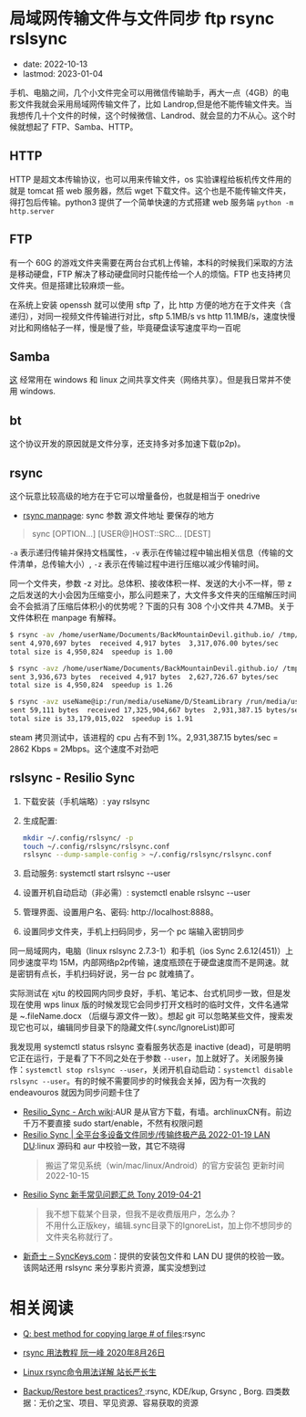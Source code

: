 # 局域网传输文件与文件同步 ftp rsync rslsync
- date: 2022-10-13
- lastmod: 2023-01-04

手机、电脑之间，几个小文件完全可以用微信传输助手，再大一点（4GB）的电影文件我就会采用局域网传输文件了，比如 Landrop,但是他不能传输文件夹。当我想传几十个文件的时候，这个时候微信、Landrod、就会显的力不从心。这个时候就想起了 FTP、Samba、HTTP。

## HTTP

HTTP 是超文本传输协议，也可以用来传输文件，os 实验课程给板机传文件用的就是 tomcat 搭 web 服务器，然后 wget 下载文件。这个也是不能传输文件夹，得打包后传输。python3 提供了一个简单快速的方式搭建 web 服务端 `python -m http.server`

## FTP

有一个 60G 的游戏文件夹需要在两台台式机上传输，本科的时候我们采取的方法是移动硬盘，FTP 解决了移动硬盘同时只能传给一个人的烦恼。FTP 也支持拷贝文件夹。但是搭建比较麻烦一些。

在系统上安装 openssh 就可以使用 sftp 了，比 http 方便的地方在于文件夹（含递归），对同一视频文件传输进行对比，sftp 5.1MB/s vs http 11.1MB/s，速度快慢对比和网络帖子一样，慢是慢了些，毕竟硬盘读写速度平均一百呢

## Samba

[这](https://www.samba.org) 经常用在 windows 和 linux 之间共享文件夹（网络共享）。但是我日常并不使用 windows.

## bt

这个协议开发的原因就是文件分享，还支持多对多加速下载(p2p)。

## rsync

这个玩意比较高级的地方在于它可以增量备份，也就是相当于 onedrive

- [rsync manpage](https://download.samba.org/pub/rsync/rsync.1): sync 参数 源文件地址 要保存的地方
> sync [OPTION...] [USER@]HOST::SRC... [DEST]

`-a` 表示递归传输并保持文档属性，`-v` 表示在传输过程中输出相关信息（传输的文件清单，总传输大小）, `-z` 表示在传输过程中进行压缩以减少传输时间。

同一个文件夹，参数 -z 对比。总体积、接收体积一样、发送的大小不一样，带 z 之后发送的大小会因为压缩变小，那么问题来了，大文件多文件夹的压缩解压时间会不会抵消了压缩后体积小的优势呢？下面的只有 308 个小文件共 4.7MB。关于文件体积在 manpage 有解释。

```bash
$ rsync -av /home/userName/Documents/BackMountainDevil.github.io/ /tmp/bmd
sent 4,970,697 bytes  received 4,917 bytes  3,317,076.00 bytes/sec
total size is 4,950,824  speedup is 1.00

$ rsync -avz /home/userName/Documents/BackMountainDevil.github.io/ /tmp/bmd
sent 3,936,673 bytes  received 4,917 bytes  2,627,726.67 bytes/sec
total size is 4,950,824  speedup is 1.26

$ rsync -avz useName@ip:/run/media/useName/D/SteamLibrary /run/media/userName/DATADRIVE1/SteamLibrary   # 拷贝 steam 测试
sent 59,111 bytes  received 17,325,904,667 bytes  2,931,387.15 bytes/sec
total size is 33,179,015,022  speedup is 1.91
```

steam 拷贝测试中，该进程的 cpu 占有不到 1%。2,931,387.15 bytes/sec = 2862 Kbps = 2Mbps。这个速度不对劲吧

## rslsync - Resilio Sync

1. 下载安装（手机端略）: yay rslsync
2. 生成配置: 

    ```bash
    mkdir ~/.config/rslsync/ -p
    touch ~/.config/rslsync/rslsync.conf
    rslsync --dump-sample-config > ~/.config/rslsync/rslsync.conf
    ```

3. 启动服务: systemctl start rslsync --user
4. 设置开机自动启动（非必需）: systemctl enable rslsync --user
5. 管理界面、设置用户名、密码: http://localhost:8888。
6. 设置同步文件夹，手机上扫码同步，另一个 pc 端输入密钥同步

同一局域网内，电脑（linux rslsync 2.7.3-1）和手机（ios Sync 2.6.12(451)）上同步速度平均 15M，内部网络p2p传输，速度瓶颈在于硬盘速度而不是网速。就是密钥有点长，手机扫码好说，另一台 pc 就难搞了。

实际测试在 xjtu 的校园网内同步良好，手机、笔记本、台式机同步一致，但是发现在使用 wps linux 版的时候发现它会同步打开文档时的临时文件，文件名通常是 ~.fileName.docx （后缀与源文件一致）。想起 git 可以忽略某些文件，搜索发现它也可以，编辑同步目录下的隐藏文件(.sync/IgnoreList)即可

我发现用 systemctl status rslsync 查看服务状态是 inactive (dead)，可是明明它正在运行，于是看了下不同之处在于参数 `--user`，加上就好了。关闭服务操作：`systemctl stop rslsync --user`，关闭开机自动启动：`systemctl disable rslsync --user`。有的时候不需要同步的时候我会关掉，因为有一次我的 endeavouros 就因为同步问题卡住了

- [Resilio_Sync - Arch wiki](https://wiki.archlinux.org/title/Resilio_Sync):AUR 是从官方下载，有墙。archlinuxCN有。前边千万不要直接 sudo start/enable，不然有权限问题
- [Resilio Sync | 全平台多设备文件同步/传输终极产品 2022-01-19 LAN DU](https://zhuanlan.zhihu.com/p/459403503):linux 源码和 aur 中校验一致，其它不晓得
    > 搬运了常见系统（win/mac/linux/Android）的官方安装包 更新时间2022-10-15
- [Resilio Sync 新手常见问题汇总 Tony 2019-04-21](https://www.tonyhead.com/book/export/html/4776)
    > 我不想下载某个目录，但我不是收费版用户，怎么办？  
    不用什么正版key，编辑.sync目录下的IgnoreList，加上你不想同步的文件夹名称就行了。
- [新奇士 – SyncKeys.com](https://www.synckeys.com/)：提供的安装包文件和 LAN DU 提供的校验一致。该网站还用 rslsync 来分享影片资源，属实没想到过

# 相关阅读

- [Q: best method for copying large # of files](https://forum.endeavouros.com/t/q-best-method-for-copying-large-of-files/32727):rsync

- [rsync 用法教程 阮一峰 2020年8月26日](https://www.ruanyifeng.com/blog/2020/08/rsync.html)

- [Linux rsync命令用法详解 站长严长生](http://c.biancheng.net/view/6121.html)

- [Backup/Restore best practices? ](https://forum.endeavouros.com/t/backup-restore-best-practices/33540):rsync, KDE/kup, Grsync , Borg. 四类数据：无价之宝、项目、罕见资源、容易获取的资源
